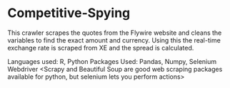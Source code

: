 # Competitive-Spying
This crawler scrapes the quotes from the Flywire website and cleans the variables to find the exact amount and currency. 
Using this the real-time exchange rate is scraped from XE and the spread is calculated.
  
  Languages used: R, Python
  Packages Used: Pandas, Numpy, Selenium Webdriver
   <Scrapy and Beautiful Soup are good web scraping packages available for python, but selenium lets you perform actions> 

